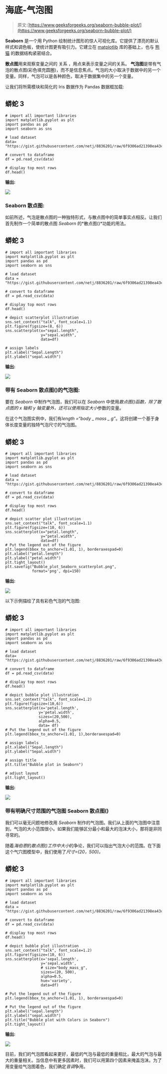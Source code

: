 # 海底-气泡图

> 原文:[https://www.geeksforgeeks.org/seaborn-bubble-plot/](https://www.geeksforgeeks.org/seaborn-bubble-plot/)

**Seaborn** 是一个用 Python 绘制统计图形的惊人可视化库。它提供了漂亮的默认样式和调色板，使统计图更有吸引力。它建立在 [matplotlib](https://www.geeksforgeeks.org/python-introduction-matplotlib/) 库的基础上，也与 [熊猫](https://www.geeksforgeeks.org/introduction-to-pandas-in-python/) 的数据结构紧密结合。

**散点图**用来观察变量之间的 关系 ，用点来表示变量之间的关系。 **气泡图**是带有气泡的散点图(彩色填充圆圈)，而不是信息焦点。气泡的大小取决于数据中的另一个变量。同样，气泡可以是各种颜色，取决于数据集中的另一个变量。

让我们将所需模块和简化的 Iris 数据作为 Pandas 数据框加载:

## 蟒蛇 3

```
# import all important libraries
import matplotlib.pyplot as plt
import pandas as pd
import seaborn as sns

# load dataset
data= "https://gist.githubusercontent.com/netj/8836201/raw/6f9306ad21398ea43cba4f7d537619d0e07d5ae3/iris.csv"

# convert to dataframe
df = pd.read_csv(data)

# display top most rows
df.head()
```

**输出:**

![](img/4dd965707ea3ea6fff47806f9cdbff71.png)

### Seaborn 散点图:

如前所述，气泡是散点图的一种独特形式，与散点图中的简单事实点相反。让我们首先制作一个简单的散点图 *Seaborn* 的*散点图()*功能的用法。

## 蟒蛇 3

```
# import all important libraries
import matplotlib.pyplot as plt
import pandas as pd
import seaborn as sns

# load dataset
data = "https://gist.githubusercontent.com/netj/8836201/raw/6f9306ad21398ea43cba4f7d537619d0e07d5ae3/iris.csv"

# convert to dataframe
df = pd.read_csv(data)

# display top most rows
df.head()

# depict scatterplot illustration
sns.set_context("talk", font_scale=1.1)
plt.figure(figsize=(8, 6))
sns.scatterplot(x="sepal.length",
                y="sepal.width",
                data=df)

# assign labels
plt.xlabel("Sepal.Length")
plt.ylabel("sepal.width")
```

**输出:**

![](img/d5ea6a56deb698d8c56d96508ced14cf.png)

### 带有 Seaborn 散点图()的气泡图:

要在 *Seaborn* 中制作气泡图，我们可以在 *Seaborn* 中使用*散点图()*函数，除了散点图的 x 轴和 y 轴变量外，还可以使用指定*大小*参数的变量。

在这个气泡图实例中，我们有*length =“body _ mass _ g”*。这将创建一个基于身体长度变量的独特气泡尺寸的气泡图。

## 蟒蛇 3

```
# import all important libraries
import matplotlib.pyplot as plt
import pandas as pd
import seaborn as sns

# load dataset
data = "https://gist.githubusercontent.com/netj/8836201/raw/6f9306ad21398ea43cba4f7d537619d0e07d5ae3/iris.csv"

# convert to dataframe
df = pd.read_csv(data)

# display top most rows
df.head()

# depict scatter plot illustration
sns.set_context("talk", font_scale=1.1)
plt.figure(figsize=(10, 6))
sns.scatterplot(x="petal.length",
                y="petal.width",
                data=df)
# Put the legend out of the figure
plt.legend(bbox_to_anchor=(1.01, 1), borderaxespad=0)
plt.xlabel("petal.length")
plt.ylabel("petal.width")
plt.tight_layout()
plt.savefig("Bubble_plot_Seaborn_scatterplot.png",
            format='png', dpi=150)
```

**输出:**

![](img/2e50a0acacc649354c86549229416ed1.png)

以下示例描绘了具有彩色气泡的气泡图:

## 蟒蛇 3

```
# import all important libraries
import matplotlib.pyplot as plt
import pandas as pd
import seaborn as sns

# load dataset
data= "https://gist.githubusercontent.com/netj/8836201/raw/6f9306ad21398ea43cba4f7d537619d0e07d5ae3/iris.csv"

# convert to dataframe
df = pd.read_csv(data)

# display top most rows
df.head()

# depict bubble plot illustration
sns.set_context("talk", font_scale=1.2)
plt.figure(figsize=(10,6))
sns.scatterplot(x='petal.length',  
               y='petal.width',
               sizes=(20,500),
               alpha=0.5,
               data= df)
# Put the legend out of the figure
plt.legend(bbox_to_anchor=(1.01, 1),borderaxespad=0)

# assign labels
plt.xlabel("Sepal.length")
plt.ylabel("Sepal.width")

# assign title
plt.title("Bubble plot in Seaborn")

# adjust layout
plt.tight_layout()
```

**输出:**

![](img/29070cb86c85655a3a679f380b676951.png)

### 带有明确尺寸范围的气泡图 Seaborn 散点图()

我们可以毫无问题地修改用 *Seaborn* 制作的气泡图。我们从上面的气泡图中注意到，气泡的大小范围很小。如果我们能够区分最小和最大的泡沫大小，那将是非同寻常的。

随着*海伯恩*的*散点图()*工作中*大小*的争论，我们可以指出气泡大小的范围。在下面这个气穴图模型中，我们使用了*尺寸=(20，500)。*

## 蟒蛇 3

```
# import all important libraries
import matplotlib.pyplot as plt
import pandas as pd
import seaborn as sns

# load dataset
data = "https://gist.githubusercontent.com/netj/8836201/raw/6f9306ad21398ea43cba4f7d537619d0e07d5ae3/iris.csv"

# convert to dataframe
df = pd.read_csv(data)

# display top most rows
df.head()

# depict bubble plot illustration
sns.set_context("talk", font_scale=1.2)
plt.figure(figsize=(10, 6))
sns.scatterplot(x='sepal.length',
                y='sepal.width',
                # size="body_mass_g",
                sizes=(20, 500),
                alpha=0.5,
                hue='variety',
                data=df)

# Put the legend out of the figure
plt.legend(bbox_to_anchor=(1.01, 1), borderaxespad=0)

# Put the legend out of the figure
plt.xlabel("sepal.length")
plt.ylabel("sepal.width")
plt.title("Bubble plot with Colors in Seaborn")
plt.tight_layout()
```

**输出:**

![](img/5f12af5134ba41d2ea0de7fc685550bd.png)

目前，我们的气泡图看起来更好，最低的气泡与最低的重量相比，最大的气泡与最大的重量相关。当信息中有更多因素时，我们可以用第四个因素来掩盖泡沫。为了用变量给气泡图着色，我们确定*音调*争用。